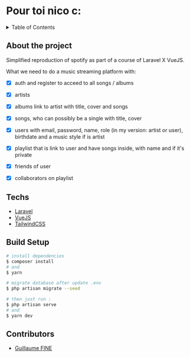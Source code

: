 # Pour toi nico c:

<details>
  <summary>Table of Contents</summary>
  <ol>
    <li>
      <a href="#about-the-project">About The Project 📁</a>
    </li>
    <li>
      <a href="#Techs">Techs 💻</a>
    </li>
    <li><a href="#build-setup">Build Setup 🧑🏻‍💻</a></li>
    <li><a href="#contributors">Contributors 👥</a></li>
  </ol>
</details>

## About the project
Simplified reproduction of spotify as part of a course of Laravel X VueJS.

What we need to do a music streaming platform with:

- [x] auth and register to acceed to all songs / albums
- [x] artists
- [x] albums link to artist with title, cover and songs
- [x] songs, who can possibly be a single with title, cover
- [x] users with email, password, name, role (in my version: artist or user), birthdate and a music style if is artist
- [x] playlist that is link to user and have songs inside, with name and if it's private
- [x] friends of user
- [x] collaborators on playlist


## Techs

- [Laravel](https://laravel.com)
- [VueJS](https://vuejs.org/)
- [TailwindCSS](https://tailwindcss.com/)


## Build Setup

```bash
# install dependencies
$ composer install
# and
$ yarn

# migrate database after update .env
$ php artisan migrate --seed

# then just run :
$ php artisan serve
# and
$ yarn dev
```
## Contributors

- [Guillaume FINE](https://github.com/Cosmeak)
